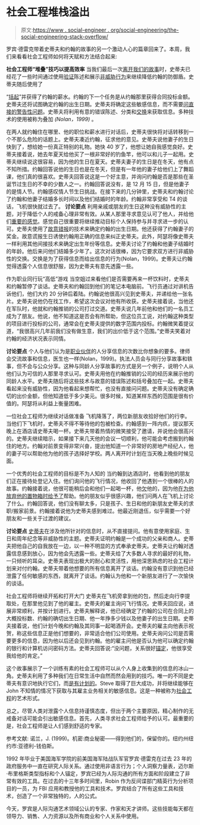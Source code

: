 # 社会工程堆栈溢出

> 原文:[https://www . social-engineer . org/social-engineering/the-social-engineering-stack-overflow/](https://www.social-engineer.org/social-engineering/the-social-engineering-stack-overflow/)

罗宾·德雷克带着史蒂夫和约翰的故事的另一个激动人心的篇章回来了。本周，我们来看看社会工程师如何将天赋和方法结合起来:

**社会工程师“堆叠”技巧以提高效率**
当我们最后一次[离开我们的故事](https://www.social-engineer.org/how-tos/creating-connections-to-persuade-your-targets/)时，史蒂夫已经花了一些时间通过使用[验证](https://www.social-engineer.org/framework/influencing-others/manipulation/)陈述和展示[非威胁行为](https://www.social-engineer.org/framework/psychological-principles/interview-interrogation/)来继续降低约翰的防御盾。史蒂夫随后使用了

“[括起](https://www.social-engineer.org/how-tos/creating-connections-to-persuade-your-targets/)”并获得了约翰的薪水。约翰的下一个任务是从约翰那里获得合同投标金额。史蒂夫还将试图确定约翰的出生日期。史蒂夫将确定这些敏感信息，而不需要[问直接的警告性问题](https://www.social-engineer.org/framework/influencing-others/elicitation/becoming-successful-elicitor/)。史蒂夫将利用有意的错误陈述、分类和[交换](https://www.social-engineer.org/newsletter/Social-Engineer.Org%20Newsletter%20Vol.%2004%20Iss.%2042.htm)来获取信息。多种技术的使用被称为叠加 *(Nolan，1999)* 。

在两人就约翰住在哪里、他的职位和薪水进行对话后，史蒂夫很快将对话转移到一个不那么危险的话题上。史蒂夫凑近约翰，征求他的意见。史蒂夫说他妻子的生日快到了，想给她一份真正特别的礼物。她快 40 岁了，他想让她自我感觉良好。史蒂夫接着说，她去年夏天给他买了一根非常好的钓鱼竿，他可以和儿子一起用。史蒂夫继续说这很容易，因为他的生日在夏天。史蒂夫妻子的生日是在冬天，他有点不知所措。约翰回答说他的生日也是在冬天，但是有一年他的妻子给他们上了舞蹈课，他们真的很喜欢。史蒂夫回答说这是一个好主意，并询问约翰是否是那些在圣诞节过生日的不幸的少数人之一。约翰回答说没有，是 12 月 15 日，但是他妻子的是情人节。约翰感叹情人节生日挑战。在接下来的几分钟里，史蒂夫和约翰讨论了约翰和他妻子结婚多长时间以及他们结婚时的年龄。约翰非常享受和 T4 的谈话，飞机很快就过去了。
 **讨论要点**
利用亲戚或朋友的生日这种没有威胁性的主题，对于降低个人的戒备心理非常有效。从某人那里寻求意见认可了他人，并给他们[重要的感觉](https://www.social-engineer.org/framework/influencing-others/influence-tactics/liking/)。感觉自己很重要将继续推动目标个人保持参与并寻求进一步的认可。史蒂夫使用了[故意错报](https://www.social-engineer.org/how-tos/creating-connections-to-persuade-your-targets/)的技术来确定约翰的出生日期。他还获得了约翰妻子的奖金。故意谎报生日诱使约翰用正确的信息来纠正史蒂夫。此外，阿瑟将像史蒂夫一样利用其他间接技术来确定出生年份等信息。史蒂夫讨论了约翰和他妻子结婚时的年龄。他后来问他们结婚多少年了。这次对话很棒，因为它要求双方进行非威胁性的交换。交换是为了获得信息而给出信息的行为(Nolan，1999)。史蒂夫让约翰觉得透露个人信息很舒服，因为史蒂夫有意先透露一些。

作为职业同行玩“高低”游戏
当空姐过来看他们是否需要再来一杯饮料时，史蒂夫和约翰暂停了谈话。史蒂夫和约翰回到他们的笔记本电脑前。飞行员通过对讲机告诉他们，他们大约 20 分钟后着陆。约翰说他很高兴见到史蒂夫，并递给他一张名片。史蒂夫说他仍在找工作，希望这次会议对他有所收获。史蒂夫接着说，当他还在军队时，他就和约翰推销的公司打过交道。史蒂夫说几年前他和他们的一名员工成为了朋友。他说，他不知道这是否会有所帮助，但这位员工说，对约翰这种类型的项目进行投标的公司，通常会在史蒂夫提供的数字范围内投标。约翰微笑着提议道，“我很高兴几年前我们没有做生意，我们的出价低于这个范围。”史蒂夫笑着对约翰的经济状况表示同情。

**讨论要点**
个人与他们认为是[职业伙伴](https://www.social-engineer.org/framework/influencing-others/influence-tactics/social-proof/)的人分享信息的次数比你想象的要多。律师会交流故事和信息，医生也一样(Nolan，1999)。执法人员会与同行分享故事和轶事，但不会与公众分享。这种与同龄人分享故事的方式是另一个例子，说明个人从他们认为可信的人那里寻求认可。史蒂夫用他在约翰推销的公司的经历来展示他的同龄人水平。史蒂夫随后将这些技术与故意的错误陈述和括号叠加在一起。史蒂夫看起来没有威胁性，因为他看起来想帮忙，也没有直接问问题。史蒂夫没有确定确切的出价金额，但他知道低于多少美元。很多时候，知道某样东西的范围是很有价值的。阿瑟将从利益上衡量困难。

一位社会工程师为继续对话做准备
飞机降落了，两位新朋友收拾好他们的行李。当他们下飞机时，史蒂夫不得不等待他的包被检查。约翰感到一阵内疚，提议那天晚上在酒店请史蒂夫喝一杯。史蒂夫带着热情的微笑接受了邀请，并说他会很高兴的。史蒂夫继续暗示，如果接下来几天他的会议一切顺利，他可能会考虑搬到约翰住的地方。约翰对前景变得非常兴奋，提出他知道一个非常好的房地产经纪人，他的妻子可以帮助他为他的孩子选择好学校。两人离开时计划在当天晚上晚些时候见面。

一个优秀的社会工程师的目标是不为人知的
当约翰到达酒店时，他看到他的朋友们正在接待处登记入住。他们询问他的飞行情况，他收回了他遇到一个很棒的人的故事。约翰接着说，他很可能稍后会和他们一起喝一杯，他[欠](https://www.social-engineer.org/framework/influencing-others/influence-tactics/obligation/)他的，因为他[在为他放弃他的置物箱时给予了](https://www.social-engineer.org/framework/influencing-others/influence-tactics/reciprocity/)帮助。他的朋友似乎很感兴趣，他们问两人在飞机上讨论了什么。约翰回答说，他们没有聊太多，只是孩子、生日和他的新朋友史蒂夫的求职/搬家前景。约翰接着说他为史蒂夫感到难过。他最近刚退伍，似乎需要一个好朋友和一些关于过渡的建议。

**讨论要点**
[史蒂夫](https://www.social-engineer.org/how-tos/characteristics-of-an-effective-and-successful-social-engineer/)在涉及他所针对的信息时，从不直接提问。他有意使用家庭、生日和周年纪念等非威胁性的主题。史蒂夫证明约翰是一个成功的父亲和商人。史蒂夫把他自己的自我放在一边，以一种不明显的方式奉承史蒂夫。史蒂夫让约翰对透露信息感到放心，因为他会先透露一些。史蒂夫给了大多数人寻求的最好的礼物，一只倾听的耳朵。史蒂夫表现出极大的耐心和灵活性，用他深思熟虑的社会工程计划来对付约翰。史蒂夫带着他想要的所有信息离开了谈话。约翰没有意识到他已经泄露了任何敏感的东西，就离开了谈话。约翰认为他和一个新朋友进行了一次愉快的谈话。

社会工程师将继续开拓和打开大门
史蒂夫在飞机旁拿到他的包，然后走向行李提取处，在那里他见到了他的雇主。史蒂夫的雇主询问飞行情况。史蒂夫回应说，进展非常顺利，并按计划进行。史蒂夫解释说，他已经确定了约翰的公司在合同上的大概投标数、约翰的确切出生日期、他一年挣多少钱以及他妻子的出生日期。史蒂夫接着说，他们计划今晚和约翰及其同事一起喝酒开会。史蒂夫的雇主向他表示祝贺，称这些信息正是他们想要的，非常适合他们公司使用。史蒂夫询问公司是否需要更多的信息，因为他以后还会见到约翰。他的雇主问他是否认为他可以确定约翰的银行和计算机访问密码方法。史蒂夫回答说:“没问题，关系很好[锚定](https://www.social-engineer.org/podcast/episode-020-rapid-rapport-for-social-engineers/)，他很享受我给他的肯定。”

这个故事展示了一个训练有素的社会工程师可以从个人身上收集到的信息的冰山一角。史蒂夫利用了多种我们在日常生活中自然而然会用到的技巧。唯一的不同是史蒂夫有意识地执行它们，而[是有计划的](https://www.social-engineer.org/framework/general-discussion/typical-goals/)。Steve 取得了巨大成功，并将继续能够在 John 不知情的情况下获取与其雇主业务相关的敏感信息。这是一种被称为[社会工程](https://www.social-engineer.org/framework/general-discussion/social-engineering-defined/)的艺术形式。

总之，尽管人类对泄露个人信息持谨慎态度，但出于两个主要原因，精心制作的无戒备对话可能会引出敏感信息。首先，人类寻求社会工程师给予的认可。最重要的是，社会工程师是让人们感到舒适的专家。

参考文献:
诺兰，J. (1999)。机密:商业秘密——得到他们的，保留你的。纽约州纽约市:亚德利-钱伯斯。

1992 年毕业于美国海军学院的前美国海军陆战队军官罗宾·德雷克在过去 23 年的政府服务中一直在研究人际关系。通过使用非语言行为；个人洞察力量表，迈尔斯·布里格斯类型指标和个人锚定，罗宾已经为人际沟通的所有方面和阶段建立了非常有效的工具。在过去的十三年多时间里，Robin 作为反间谍部门精英行为分析项目的一员，为 FBI 应用和教授他的工具和技术。罗宾结合了所有这些工具和技术，创造了一个非常独特的，人的公式。

今天，罗宾是人际沟通艺术领域公认的专家、作家和天才讲师。这些技能每天都在领导力、销售、人力资源以及所有商业和个人关系中使用。
